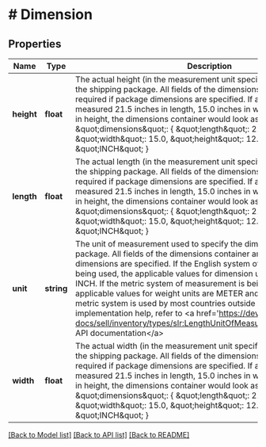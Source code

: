 # # Dimension

## Properties

Name | Type | Description | Notes
------------ | ------------- | ------------- | -------------
**height** | **float** | The actual height (in the measurement unit specified in the unit field) of the shipping package. All fields of the dimensions container are required if package dimensions are specified. If a shipping package measured 21.5 inches in length, 15.0 inches in width, and 12.0 inches in height, the dimensions container would look as follows: &amp;quot;dimensions&amp;quot;: {  &amp;quot;length&amp;quot;: 21.5,  &amp;quot;width&amp;quot;: 15.0,  &amp;quot;height&amp;quot;: 12.0,  &amp;quot;unit&amp;quot;: &amp;quot;INCH&amp;quot;  } | [optional]
**length** | **float** | The actual length (in the measurement unit specified in the unit field) of the shipping package. All fields of the dimensions container are required if package dimensions are specified. If a shipping package measured 21.5 inches in length, 15.0 inches in width, and 12.0 inches in height, the dimensions container would look as follows: &amp;quot;dimensions&amp;quot;: {  &amp;quot;length&amp;quot;: 21.5,  &amp;quot;width&amp;quot;: 15.0,  &amp;quot;height&amp;quot;: 12.0,  &amp;quot;unit&amp;quot;: &amp;quot;INCH&amp;quot;  } | [optional]
**unit** | **string** | The unit of measurement used to specify the dimensions of a shipping package. All fields of the dimensions container are required if package dimensions are specified. If the English system of measurement is being used, the applicable values for dimension units are FEET and INCH. If the metric system of measurement is being used, the applicable values for weight units are METER and CENTIMETER. The metric system is used by most countries outside of the US. For implementation help, refer to &lt;a href&#x3D;&#39;https://developer.ebay.com/api-docs/sell/inventory/types/slr:LengthUnitOfMeasureEnum&#39;&gt;eBay API documentation&lt;/a&gt; | [optional]
**width** | **float** | The actual width (in the measurement unit specified in the unit field) of the shipping package. All fields of the dimensions container are required if package dimensions are specified. If a shipping package measured 21.5 inches in length, 15.0 inches in width, and 12.0 inches in height, the dimensions container would look as follows: &amp;quot;dimensions&amp;quot;: {  &amp;quot;length&amp;quot;: 21.5,  &amp;quot;width&amp;quot;: 15.0,  &amp;quot;height&amp;quot;: 12.0,  &amp;quot;unit&amp;quot;: &amp;quot;INCH&amp;quot;  } | [optional]

[[Back to Model list]](../../README.md#models) [[Back to API list]](../../README.md#endpoints) [[Back to README]](../../README.md)
